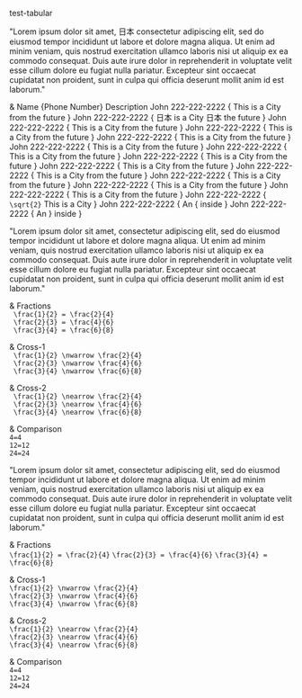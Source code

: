 test-tabular

"Lorem ipsum dolor sit amet, 日本 consectetur adipiscing elit, sed do eiusmod tempor
incididunt ut labore et dolore magna aliqua. Ut enim ad minim veniam, quis
nostrud exercitation ullamco laboris nisi ut aliquip ex ea commodo consequat.
Duis aute irure dolor in reprehenderit in voluptate velit esse cillum dolore eu
fugiat nulla pariatur. Excepteur sint occaecat cupidatat non proident, sunt in
culpa qui officia deserunt mollit anim id est laborum."

& Name      {Phone Number}     Description
  John       222-222-2222    { This is a City from the future }
  John       222-222-2222    { 日本 is a City 日本 the future }
  John       222-222-2222    { This is a City from the future }
  John       222-222-2222    { This is a City from the future }
  John       222-222-2222    { This is a City from the future }
  John       222-222-2222    { This is a City from the future }
  John       222-222-2222    { This is a City from the future }
  John       222-222-2222    { This is a City from the future }
  John       222-222-2222    { This is a City from the future }
  John       222-222-2222    { This is a City from the future }
  John       222-222-2222    { This is a City from the future }
  John       222-222-2222    { This is a City from the future }
  John       222-222-2222    { This is a City from the future }
  John       222-222-2222    { ``\sqrt{2}`` This is a City    }
  John       222-222-2222    { An \{ inside                   }
  John       222-222-2222    { An \} inside                   }

"Lorem ipsum dolor sit amet, consectetur adipiscing elit, sed do eiusmod tempor
incididunt ut labore et dolore magna aliqua. Ut enim ad minim veniam, quis
nostrud exercitation ullamco laboris nisi ut aliquip ex ea commodo consequat.
Duis aute irure dolor in reprehenderit in voluptate velit esse cillum dolore eu
fugiat nulla pariatur. Excepteur sint occaecat cupidatat non proident, sunt in
culpa qui officia deserunt mollit anim id est laborum."

&   Fractions                               
    `` \frac{1}{2} = \frac{2}{4}``          
    `` \frac{2}{3} = \frac{4}{6}``          
    `` \frac{3}{4} = \frac{6}{8}``          

&   Cross-1                                 
    `` \frac{1}{2} \nwarrow \frac{2}{4}``   
    `` \frac{2}{3} \nwarrow \frac{4}{6}``   
    `` \frac{3}{4} \nwarrow \frac{6}{8}``   

&   Cross-2                                 
    `` \frac{1}{2} \nearrow \frac{2}{4}``   
    `` \frac{2}{3} \nearrow \frac{4}{6}``   
    `` \frac{3}{4} \nearrow \frac{6}{8}``   

&   Comparison                              
    ``4=4``                                 
    ``12=12``                               
    ``24=24``                               

"Lorem ipsum dolor sit amet, consectetur adipiscing elit, sed do eiusmod tempor
incididunt ut labore et dolore magna aliqua. Ut enim ad minim veniam, quis
nostrud exercitation ullamco laboris nisi ut aliquip ex ea commodo consequat.
Duis aute irure dolor in reprehenderit in voluptate velit esse cillum dolore eu
fugiat nulla pariatur. Excepteur sint occaecat cupidatat non proident, sunt in
culpa qui officia deserunt mollit anim id est laborum."

&   Fractions                               
    ``\frac{1}{2} = \frac{2}{4}``
    ``\frac{2}{3} = \frac{4}{6}``
    ``\frac{3}{4} = \frac{6}{8}``

&   Cross-1                                 
    ``\frac{1}{2} \nwarrow \frac{2}{4}``  
    ``\frac{2}{3} \nwarrow \frac{4}{6}``  
    ``\frac{3}{4} \nwarrow \frac{6}{8}``  

&   Cross-2                                 
    ``\frac{1}{2} \nearrow \frac{2}{4}``  
    ``\frac{2}{3} \nearrow \frac{4}{6}``  
    ``\frac{3}{4} \nearrow \frac{6}{8}``  

&   Comparison                              
    ``4=4``                                 
    ``12=12``                               
    ``24=24``                               



